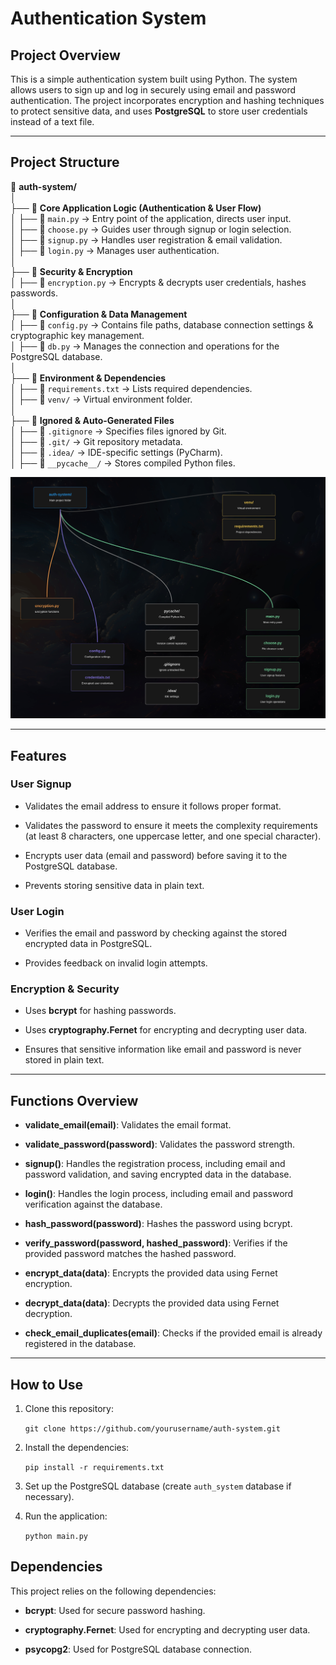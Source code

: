 
# Authentication System

## Project Overview

This is a simple authentication system built using Python. The system allows users to sign up and log in securely using email and password authentication. The project incorporates encryption and hashing techniques to protect sensitive data, and uses **PostgreSQL** to store user credentials instead of a text file.

----------

## Project Structure

📂 **auth-system/**  
│  
├── 📁 **Core Application Logic (Authentication & User Flow)**  
│ ├── 📄 `main.py` → Entry point of the application, directs user input.  
│ ├── 📄 `choose.py` → Guides user through signup or login selection.  
│ ├── 📄 `signup.py` → Handles user registration & email validation.  
│ ├── 📄 `login.py` → Manages user authentication.  
│  
├── 📁 **Security & Encryption**  
│ ├── 📄 `encryption.py` → Encrypts & decrypts user credentials, hashes passwords.  
│  
├── 📁 **Configuration & Data Management**  
│ ├── 📄 `config.py` → Contains file paths, database connection settings & cryptographic key management.  
│ ├── 📄 `db.py` → Manages the connection and operations for the PostgreSQL database.  
│  
├── 📁 **Environment & Dependencies**  
│ ├── 📄 `requirements.txt` → Lists required dependencies.  
│ ├── 📁 `venv/` → Virtual environment folder.  
│  
├── 📁 **Ignored & Auto-Generated Files**  
│ ├── 📄 `.gitignore` → Specifies files ignored by Git.  
│ ├── 📁 `.git/` → Git repository metadata.  
│ ├── 📁 `.idea/` → IDE-specific settings (PyCharm).  
│ ├── 📁 `__pycache__/` → Stores compiled Python files.

![](img.png)

----------

## Features

### User Signup

-   Validates the email address to ensure it follows proper format.
    
-   Validates the password to ensure it meets the complexity requirements (at least 8 characters, one uppercase letter, and one special character).
    
-   Encrypts user data (email and password) before saving it to the PostgreSQL database.
    
-   Prevents storing sensitive data in plain text.
    

### User Login

-   Verifies the email and password by checking against the stored encrypted data in PostgreSQL.
    
-   Provides feedback on invalid login attempts.
    

### Encryption & Security

-   Uses **bcrypt** for hashing passwords.
    
-   Uses **cryptography.Fernet** for encrypting and decrypting user data.
    
-   Ensures that sensitive information like email and password is never stored in plain text.
    

----------

## Functions Overview

-   **validate_email(email)**: Validates the email format.
    
-   **validate_password(password)**: Validates the password strength.
    
-   **signup()**: Handles the registration process, including email and password validation, and saving encrypted data in the database.
    
-   **login()**: Handles the login process, including email and password verification against the database.
    
-   **hash_password(password)**: Hashes the password using bcrypt.
    
-   **verify_password(password, hashed_password)**: Verifies if the provided password matches the hashed password.
    
-   **encrypt_data(data)**: Encrypts the provided data using Fernet encryption.
    
-   **decrypt_data(data)**: Decrypts the provided data using Fernet decryption.
    
-   **check_email_duplicates(email)**: Checks if the provided email is already registered in the database.
    

----------

## How to Use

1.  Clone this repository:
    

    
    `git clone https://github.com/yourusername/auth-system.git`
    
2.  Install the dependencies:
    

    
    `pip install -r requirements.txt`
    
3.  Set up the PostgreSQL database (create `auth_system` database if necessary).
    
4.  Run the application:
    
    `python main.py`
    

## Dependencies

This project relies on the following dependencies:

-   **bcrypt**: Used for secure password hashing.
    
-   **cryptography.Fernet**: Used for encrypting and decrypting user data.
    
-   **psycopg2**: Used for PostgreSQL database connection.
